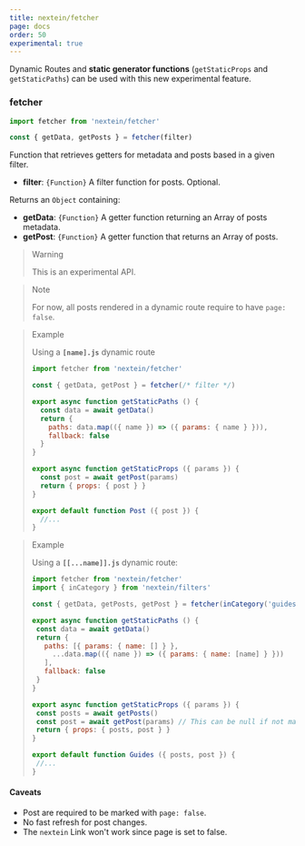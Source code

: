 ```yaml
---
title: nextein/fetcher
page: docs
order: 50
experimental: true
---
```


Dynamic Routes and **static generator functions** (`getStaticProps` and `getStaticPaths`) can be used with this new experimental feature.

### fetcher

```js
import fetcher from 'nextein/fetcher'

const { getData, getPosts } = fetcher(filter)
```

Function that retrieves getters for metadata and posts based in a given filter.

- **filter**: `{Function}` A filter function for posts. Optional.

Returns an `Object` containing:

- **getData**: `{Function}` A getter function returning an Array of posts metadata.
- **getPost**: `{Function}` A getter function that returns an Array of posts.


> Warning
>
> This is an experimental API.


> Note
>
> For now, all posts rendered in a dynamic route require to have `page: false`. 

> Example 
> 
> Using a **`[name].js`** dynamic route
>
>  ```js
>  import fetcher from 'nextein/fetcher'
>
>  const { getData, getPost } = fetcher(/* filter */)
>
>  export async function getStaticPaths () {
>    const data = await getData()
>    return {
>      paths: data.map(({ name }) => ({ params: { name } })),
>      fallback: false
>    }
>  }
>
>  export async function getStaticProps ({ params }) {
>    const post = await getPost(params)
>    return { props: { post } }
>  }
>
>  export default function Post ({ post }) {
>    //...
>  }
>
>  ```

> Example
>
> Using a **`[[...name]].js`** dynamic route:
>
>```js
>import fetcher from 'nextein/fetcher'
>import { inCategory } from 'nextein/filters'
>
>const { getData, getPosts, getPost } = fetcher(inCategory('guides'))
>
>export async function getStaticPaths () {
>  const data = await getData()
>  return {
>    paths: [{ params: { name: [] } },
>      ...data.map(({ name }) => ({ params: { name: [name] } }))
>    ],
>    fallback: false
>  }
>}
>
>export async function getStaticProps ({ params }) {
>  const posts = await getPosts()
>  const post = await getPost(params) // This can be null if not matching `...name`
>  return { props: { posts, post } }
>}
>
>export default function Guides ({ posts, post }) {
>  //...
>}
>
>```

#### Caveats

- Post are required to be marked with `page: false`.
- No fast refresh for post changes.
- The `nextein` Link won't work since page is set to false.